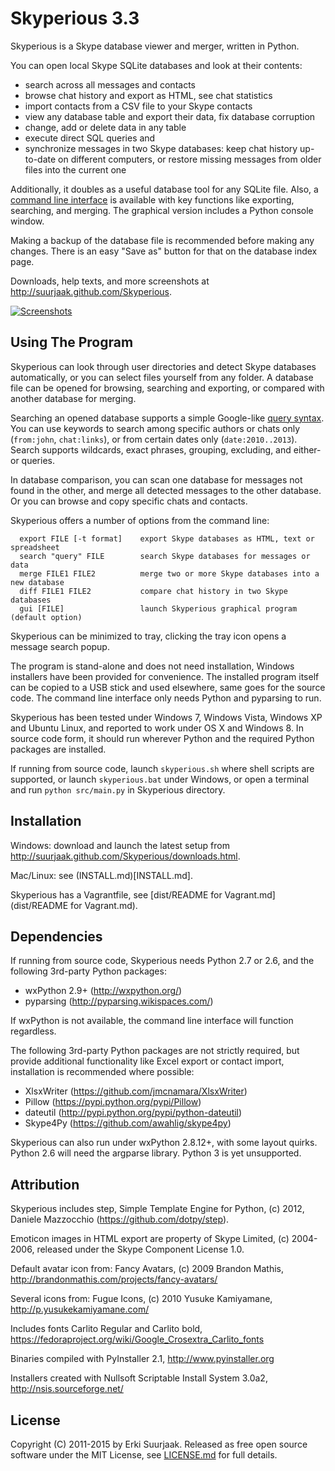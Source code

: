 Skyperious 3.3
==============

Skyperious is a Skype database viewer and merger, written in Python.

You can open local Skype SQLite databases and look at their contents:

- search across all messages and contacts
- browse chat history and export as HTML, see chat statistics
- import contacts from a CSV file to your Skype contacts
- view any database table and export their data, fix database corruption
- change, add or delete data in any table
- execute direct SQL queries
and
- synchronize messages in two Skype databases: keep chat history up-to-date on
  different computers, or restore missing messages from older files into the
  current one

Additionally, it doubles as a useful database tool for any SQLite file.
Also, a [command line interface](http://suurjaak.github.io/Skyperious/help.html#commandline)
is available with key functions like exporting, searching, and merging.
The graphical version includes a Python console window.

Making a backup of the database file is recommended before making any changes.
There is an easy "Save as" button for that on the database index page.

Downloads, help texts, and more screenshots at
http://suurjaak.github.com/Skyperious.

[![Screenshots](https://raw.github.com/suurjaak/Skyperious/gh-pages/img/th_collage.png)](https://raw.github.com/suurjaak/Skyperious/gh-pages/img/collage.png)


Using The Program
-----------------

Skyperious can look through user directories and detect Skype databases
automatically, or you can select files yourself from any folder.
A database file can be opened for browsing, searching and exporting, or
compared with another database for merging.

Searching an opened database supports a simple Google-like
[query syntax](http://suurjaak.github.io/Skyperious/help.html).
You can use keywords to search among specific authors or chats only
(`from:john`, `chat:links`), or from certain dates only (`date:2010..2013`).
Search supports wildcards, exact phrases, grouping, excluding,
and either-or queries.

In database comparison, you can scan one database for messages not found in
the other, and merge all detected messages to the other database. Or you can
browse and copy specific chats and contacts.

Skyperious offers a number of options from the command line:
```
  export FILE [-t format]    export Skype databases as HTML, text or spreadsheet
  search "query" FILE        search Skype databases for messages or data
  merge FILE1 FILE2          merge two or more Skype databases into a new database
  diff FILE1 FILE2           compare chat history in two Skype databases
  gui [FILE]                 launch Skyperious graphical program (default option)
```

Skyperious can be minimized to tray, clicking the tray icon opens 
a message search popup.

The program is stand-alone and does not need installation, Windows installers 
have been provided for convenience. The installed program itself can be copied
to a USB stick and used elsewhere, same goes for the source code. The command
line interface only needs Python and pyparsing to run.

Skyperious has been tested under Windows 7, Windows Vista, Windows XP and
Ubuntu Linux, and reported to work under OS X and Windows 8. In source code
form, it should run wherever Python and the required Python packages are
installed.

If running from source code, launch `skyperious.sh` where shell scripts are 
supported, or launch `skyperious.bat` under Windows, or open a terminal and run
`python src/main.py` in Skyperious directory.


Installation
------------

Windows: download and launch the latest setup from
http://suurjaak.github.com/Skyperious/downloads.html.

Mac/Linux: see (INSTALL.md)[INSTALL.md].

Skyperious has a Vagrantfile, see
[dist/README for Vagrant.md](dist/README for Vagrant.md).


Dependencies
------------

If running from source code, Skyperious needs Python 2.7 or 2.6,
and the following 3rd-party Python packages:
* wxPython 2.9+ (http://wxpython.org/)
* pyparsing (http://pyparsing.wikispaces.com/)

If wxPython is not available, the command line interface will function
regardless.

The following 3rd-party Python packages are not strictly required,
but provide additional functionality like Excel export or
contact import, installation is recommended where possible:

* XlsxWriter (https://github.com/jmcnamara/XlsxWriter)
* Pillow (https://pypi.python.org/pypi/Pillow)
* dateutil (http://pypi.python.org/pypi/python-dateutil)
* Skype4Py (https://github.com/awahlig/skype4py)

Skyperious can also run under wxPython 2.8.12+, with some layout quirks.
Python 2.6 will need the argparse library. Python 3 is yet unsupported.


Attribution
-----------

Skyperious includes step, Simple Template Engine for Python,
(c) 2012, Daniele Mazzocchio (https://github.com/dotpy/step).

Emoticon images in HTML export are property of Skype Limited, (c) 2004-2006,
released under the Skype Component License 1.0.

Default avatar icon from:
  Fancy Avatars, (c) 2009 Brandon Mathis,
  http://brandonmathis.com/projects/fancy-avatars/

Several icons from:
  Fugue Icons, (c) 2010 Yusuke Kamiyamane,
  http://p.yusukekamiyamane.com/

Includes fonts Carlito Regular and Carlito bold,
https://fedoraproject.org/wiki/Google_Crosextra_Carlito_fonts

Binaries compiled with PyInstaller 2.1, http://www.pyinstaller.org

Installers created with Nullsoft Scriptable Install System 3.0a2,
http://nsis.sourceforge.net/


License
-------

Copyright (C) 2011-2015 by Erki Suurjaak.
Released as free open source software under the MIT License,
see [LICENSE.md](LICENSE.md) for full details.
